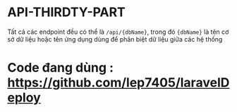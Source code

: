 # API-THIRDTY-PART
Tất cả các endpoint đều có thể là  `/api/{dbName}`, trong đó `{dbName}` là tên cơ sở dữ liệu hoặc tên ứng dụng dùng để phân biệt dữ liệu giữa các hệ thống

# Code đang dùng : https://github.com/lep7405/laravelDeploy
